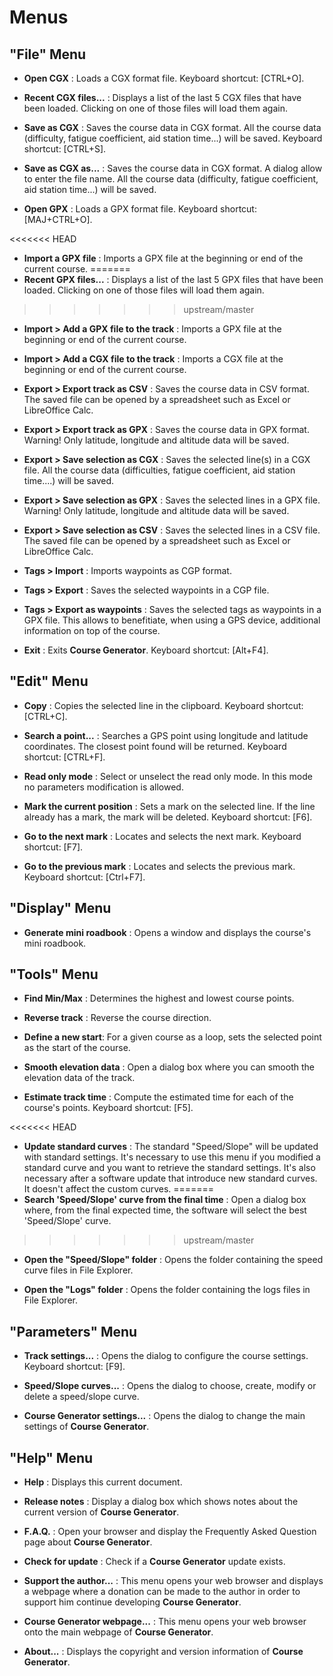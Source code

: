 # Menus
## "File" Menu

* **Open CGX** : Loads a CGX format file. Keyboard shortcut: [CTRL+O].

* **Recent CGX files...** : Displays a list of the last 5 CGX files that have been loaded. Clicking on one of those files will load them again.

* **Save as CGX** : Saves the course data in CGX format.
All the course data (difficulty, fatigue coefficient, aid station time...) will be saved. Keyboard shortcut: [CTRL+S].

* **Save as CGX as...** : Saves the course data in CGX format. A dialog allow to enter the file name.
All the course data (difficulty, fatigue coefficient, aid station time...) will be saved.

* **Open GPX** : Loads a GPX format file. Keyboard shortcut: [MAJ+CTRL+O].

<<<<<<< HEAD
* **Import a GPX file** : Imports a GPX file at the beginning or end of the current course.
=======
* **Recent GPX files...** : Displays a list of the last 5 GPX files that have been loaded. Clicking on one of those files will load them again.
>>>>>>> upstream/master

* **Import > Add a GPX file to the track** : Imports a GPX file at the beginning or end of the current course.

* **Import > Add a CGX file to the track** : Imports a CGX file at the beginning or end of the current course.

* **Export > Export track as CSV** : Saves the course data in CSV format.
The saved file can be opened by a spreadsheet such as Excel or LibreOffice Calc.

* **Export > Export track as GPX** : Saves the course data in GPX format.
Warning! Only latitude, longitude and altitude data will be saved.

* **Export > Save selection as CGX** : Saves the selected line(s) in a CGX file.
All the course data (difficulties, fatigue coefficient, aid station time....) will be saved.

* **Export > Save selection as GPX** : Saves the selected lines in a GPX file.
Warning! Only latitude, longitude and altitude data will be saved.

* **Export > Save selection as CSV** : Saves the selected lines in a CSV file.
The saved file can be opened by a spreadsheet such as Excel or LibreOffice Calc.

* **Tags > Import** : Imports waypoints as CGP format.

* **Tags > Export** : Saves the selected waypoints in a CGP file.

* **Tags > Export as waypoints** : Saves the selected tags as waypoints in a GPX file. This allows to benefitiate, when using a GPS device, additional information on top of the course.

* **Exit** : Exits **Course Generator**. Keyboard shortcut: [Alt+F4].

## "Edit" Menu 

* **Copy** : Copies the selected line in the clipboard. Keyboard shortcut: [CTRL+C].

* **Search a point...** : Searches a GPS point using longitude and latitude coordinates. The closest point found will be returned. Keyboard shortcut: [CTRL+F].

* **Read only mode** : Select or unselect the read only mode. In this mode no parameters modification is allowed.

* **Mark the current position** : Sets a mark on the selected line. If the line already has a mark, the mark will be deleted. Keyboard shortcut: [F6].

* **Go to the next mark** : Locates and selects the next mark. Keyboard shortcut: [F7].

* **Go to the previous mark** : Locates and selects the previous mark. Keyboard shortcut: [Ctrl+F7].

## "Display" Menu 

* **Generate mini roadbook** : Opens a window and displays the course's mini roadbook.

## "Tools" Menu

* **Find Min/Max** : Determines the highest and lowest course points.

* **Reverse track** : Reverse the course direction.

* **Define a new start**: For a given course as a loop, sets the selected point as the start of the course.

* **Smooth elevation data** : Open a dialog box where you can smooth the elevation data of the track.

* **Estimate track time** : Compute the estimated time for each of the course's points. Keyboard shortcut: [F5].

<<<<<<< HEAD
* **Update standard curves** : The standard "Speed/Slope" will be updated with standard settings. It's necessary to use this menu if you modified a standard curve and you want to retrieve the standard settings. It's also necessary after a software update that introduce new standard curves. It doesn't affect the custom curves.
=======
* **Search 'Speed/Slope' curve from the final time** : Open a dialog box where, from the final expected time, the software will select the best 'Speed/Slope' curve.
>>>>>>> upstream/master

* **Open the "Speed/Slope" folder** : Opens the folder containing the speed curve files in File Explorer.

* **Open the "Logs" folder** : Opens the folder containing the logs files in File Explorer.

## "Parameters" Menu 

* **Track settings...** : Opens the dialog to configure the course settings. Keyboard shortcut: [F9].

* **Speed/Slope curves...** : Opens the dialog to choose, create, modify or delete a speed/slope curve.

* **Course Generator settings...** : Opens the dialog to change the main settings of **Course Generator**.

## "Help" Menu 

* **Help** : Displays this current document.

* **Release notes** : Display a dialog box which shows notes about the current version of **Course Generator**. 

* **F.A.Q.** : Open your browser and display the Frequently Asked Question page about **Course Generator**. 

* **Check for update** : Check if a **Course Generator** update exists.

* **Support the author...** : This menu opens your web browser and displays a webpage where a donation can be made to the author in order to support him continue developing **Course Generator**.

* **Course Generator webpage...** : This menu opens your web browser onto the main webpage of **Course Generator**.

* **About...** : Displays the copyright and version information of **Course Generator**.
